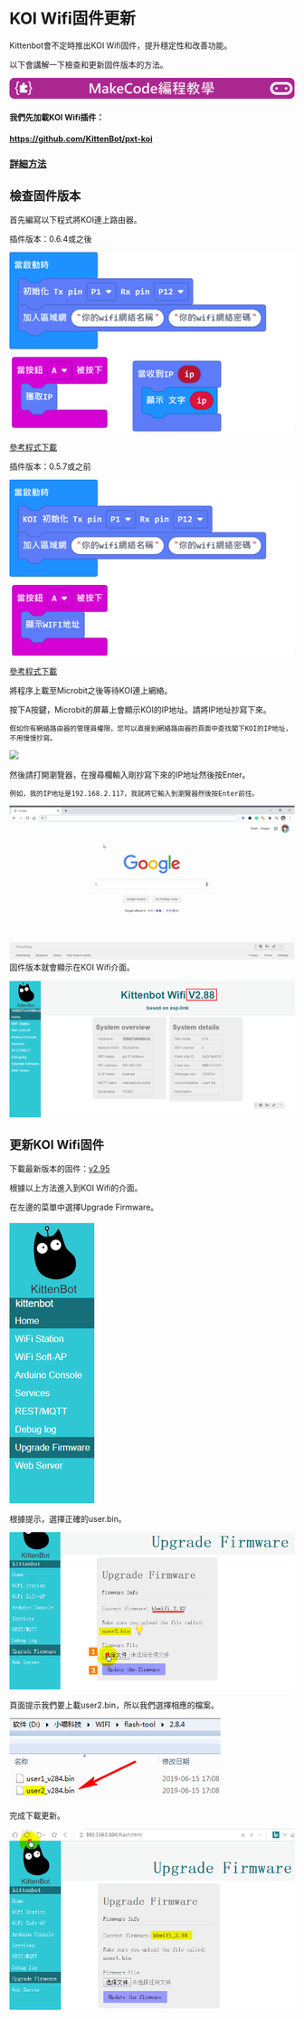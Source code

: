 # KOI Wifi固件更新

Kittenbot會不定時推出KOI Wifi固件，提升穩定性和改善功能。

以下會講解一下檢查和更新固件版本的方法。

![](../../PWmodules/images/mcbanner.png)

#### 我們先加載KOI Wifi插件：

#### https://github.com/KittenBot/pxt-koi

### [詳細方法](../makecodeQs.md)

## 檢查固件版本

首先編寫以下程式將KOI連上路由器。

插件版本：0.6.4或之後

![](./images/updateCode1.png)

[參考程式下載](https://makecode.microbit.org/_07dVj25FFJCy)

插件版本：0.5.7或之前

![](./images/updateCode2.png)

[參考程式下載](https://makecode.microbit.org/_YAiLoH9XoPta)

將程序上載至Microbit之後等待KOI連上網絡。

按下A按鍵，Microbit的屏幕上會顯示KOI的IP地址。請將IP地址抄寫下來。

    假如你有網絡路由器的管理員權限，您可以直接到網絡路由器的頁面中查找閣下KOI的IP地址，不用慢慢抄寫。

![](./images/update3.gif)

然後請打開瀏覽器，在搜尋欄輸入剛抄寫下來的IP地址然後按Enter。

    例如，我的IP地址是192.168.2.117，我就將它輸入到瀏覽器然後按Enter前往。
    
![](./images/update4.gif)
    固件版本就會顯示在KOI Wifi介面。
    
![](./images/update2.png)


## 更新KOI Wifi固件

下載最新版本的固件：[v2.95]()

根據以上方法進入到KOI Wifi的介面。

在左邊的菜單中選擇Upgrade Firmware。

![](./images/update5.png)

根據提示，選擇正確的user.bin。

![](./images/update6.png)

頁面提示我們要上載user2.bin，所以我們選擇相應的檔案。

![](./images/update8.png)

完成下載更新。

![](./images/update7.png)